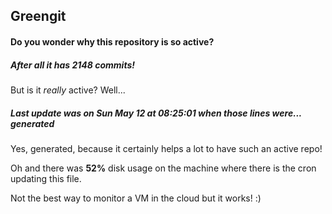 ## Greengit

#### Do you wonder why this repository is so active?

##### After all it has 2148 commits!

But is it *really* active? Well...

##### Last update was on Sun May 12 at 08:25:01 when those lines were... generated

Yes, generated, because it certainly helps a lot to have such an active repo!

Oh and there was **52%** disk usage on the machine
where there is the cron updating this file.

Not the best way to monitor a VM in the cloud but it works! :)
